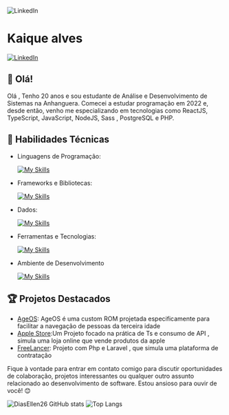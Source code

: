 
![LinkedIn](https://media.istockphoto.com/id/1470350413/vector/software-developer-working-with-computers.jpg?s=612x612&w=0&k=20&c=rMDiFqhfe3PUzikjGeCuSl-x4YlXFCcnM_psO4MlOU0=)

# Kaique alves

[![LinkedIn](https://img.shields.io/badge/LinkedIn-kaique-alves--blue?logo=linkedin)](https://www.linkedin.com/in/kaique-alves-)

## 👋 Olá!

Olá , Tenho 20 anos e sou estudante de Análise e Desenvolvimento de Sistemas na Anhanguera. Comecei a estudar programação em 2022 e, desde então, venho me especializando em tecnologias como ReactJS, TypeScript, JavaScript, NodeJS, Sass , PostgreSQL e PHP.

## 🚀 Habilidades Técnicas

- Linguagens de Programação: 

    [![My Skills](https://skillicons.dev/icons?i=javascript,typescript,nodejs,php)](https://skillicons.dev)
- Frameworks e Bibliotecas: 

    [![My Skills](https://skillicons.dev/icons?i=react,nextjs,laravel,expressjs,sequelize,styledcomponents,bootstrap,tailwind,vite,postman)](https://skillicons.dev)
- Dados: 

    [![My Skills](https://skillicons.dev/icons?i=mysql,mongo,postgres)](https://skillicons.dev)
- Ferramentas e Tecnologias: 

    [![My Skills](https://skillicons.dev/icons?i=git,github,vscode,phpstorm,webstorm,androidstudio,wordpress,figma)](https://skillicons.dev)

- Ambiente de Desenvolvimento

    [![My Skills](https://skillicons.dev/icons?i=windows,ubuntu)](https://skillicons.dev)
  

## 🏆 Projetos Destacados

- [AgeOS](https://github.com/AgeOS/AgeOs): AgeOS é uma custom ROM projetada especificamente para facilitar a navegação de pessoas da terceira idade
- [Apple Store](https://github.com/jessemp3/black-nextjs):Um Projeto focado na prática de Ts e consumo de API , simula uma loja online que vende produtos da apple
- [FreeLancer](https://github.com/jessemp3/freelancer-hours): Projeto com Php e Laravel , que simula uma plataforma de contratação 


Fique à vontade para entrar em contato comigo para discutir oportunidades de colaboração, projetos interessantes ou qualquer outro assunto relacionado ao desenvolvimento de software. Estou ansioso para ouvir de você! 😊

![DiasEllen26 GitHub stats](https://github-readme-stats.vercel.app/api?username=jessemp3&show_icons=true&theme=merko) ![Top Langs](https://github-readme-stats.vercel.app/api/top-langs/?username=jessemp3&layout=compact)
